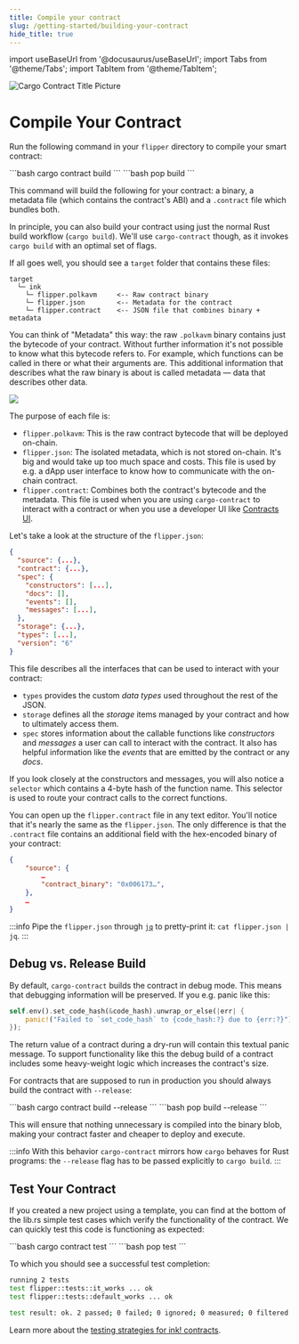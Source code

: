 ```yaml
---
title: Compile your contract
slug: /getting-started/building-your-contract
hide_title: true
---
```


import useBaseUrl from '@docusaurus/useBaseUrl';
import Tabs from '@theme/Tabs';
import TabItem from '@theme/TabItem';

![Cargo Contract Title Picture](/img/title/cargo-contract.svg)

# Compile Your Contract

Run the following command in your `flipper` directory to compile your smart contract:

<Tabs>
  <TabItem value="cargo-contract" label="cargo-contract" default>
  ```bash
  cargo contract build
  ```
  </TabItem>
  <TabItem value="pop" label="Pop">
  ```bash
  pop build
  ```
  </TabItem>
</Tabs>

This command will build the following for your contract: 
a binary, a metadata file (which contains the
contract's ABI) and a `.contract` file which bundles both.

In principle, you can also build your contract using just the normal Rust build workflow
(`cargo build`). We'll use `cargo-contract` though, as it invokes `cargo build` with an
optimal set of flags.

If all goes well, you should see a `target` folder that contains these files:

```
target
  └─ ink
    └─ flipper.polkavm     <-- Raw contract binary
    └─ flipper.json        <-- Metadata for the contract
    └─ flipper.contract    <-- JSON file that combines binary + metadata
```

You can think of "Metadata" this way: the raw `.polkavm` binary contains just
the bytecode of your contract. Without further information it's
not possible to know what this bytecode refers to. For example,
which functions can be called in there or what their arguments
are. This additional information that describes what the raw binary
is about is called metadata — data that describes other data.

<p>
    <img src={useBaseUrl('/img/metadata-polkavm.svg')} />
</p>

The purpose of each file is:

* `flipper.polkavm`: This is the raw contract bytecode that will be deployed on-chain.
* `flipper.json`: The isolated metadata, which is not stored on-chain.
It's big and would take up too much space and costs.
This file is used by e.g. a dApp user interface to know how to communicate with the on-chain contract.
* `flipper.contract`: Combines both the contract's bytecode and the metadata. This file
is used when you are using `cargo-contract` to interact with a contract
or when you use a developer UI like [Contracts UI](https://ui.use.ink).

Let's take a look at the structure of the `flipper.json`:

```json
{
  "source": {...},
  "contract": {...},
  "spec": {
    "constructors": [...],
    "docs": [],
    "events": [],
    "messages": [...],
  },
  "storage": {...},
  "types": [...],
  "version": "6"
}
```

This file describes all the interfaces that can be used to interact with your contract:

* `types` provides the custom *data types* used throughout the rest of the JSON.
* `storage` defines all the *storage* items managed by your contract and how to ultimately access them.
* `spec` stores information about the callable functions like *constructors* and *messages* a
user can call to interact with the contract. It also has helpful information like the *events*
that are emitted by the contract or any *docs*.
  
If you look closely at the constructors and messages, you will also notice a `selector` which
contains a 4-byte hash of the function name. This selector is used to route your contract calls to the correct
functions.

You can open up the `flipper.contract` file in any text editor. You'll notice that it's
nearly the same as the `flipper.json`. The only difference is that the `.contract` file contains
an additional field with the hex-encoded binary of your contract:

```json
{
    "source": {
        …
        "contract_binary": "0x006173…",
    },
    …
}
```

:::info
Pipe the `flipper.json` through [`jq`](https://jqlang.org/) to pretty-print it: `cat flipper.json | jq`.
:::

## Debug vs. Release Build

By default, `cargo-contract` builds the contract in debug mode. This means
that debugging information will be preserved.
If you e.g. panic like this:

```rust
self.env().set_code_hash(&code_hash).unwrap_or_else(|err| {
    panic!("Failed to `set_code_hash` to {code_hash:?} due to {err:?}")
});
```

The return value of a contract during a dry-run will contain this textual panic message.
To support functionality like this the debug build of a contract includes some
heavy-weight logic which increases the contract's size.

For contracts that are supposed to run in production you should always build the
contract with `--release`:

<Tabs>
  <TabItem value="cargo-contract" label="cargo-contract" default>
  ```bash
  cargo contract build --release
  ```
  </TabItem>
  <TabItem value="pop" label="Pop">
  ```bash
  pop build --release
  ```
  </TabItem>
</Tabs>

This will ensure that nothing unnecessary is compiled into the binary blob, making
your contract faster and cheaper to deploy and execute.

:::info
With this behavior `cargo-contract` mirrors how `cargo` behaves for Rust programs:
the `--release` flag has to be passed explicitly to `cargo build`.
:::

## Test Your Contract
If you created a new project using a template, you can find at the bottom of the lib.rs simple test cases which verify the functionality of the contract. We can quickly test this code is functioning as expected:

<Tabs>
  <TabItem value="cargo-contract" label="cargo-contract" default>
  ```bash
  cargo contract test
  ```
  </TabItem>
  <TabItem value="pop" label="Pop">
  ```bash
  pop test
  ```
  </TabItem>
</Tabs>

To which you should see a successful test completion:

```bash
running 2 tests
test flipper::tests::it_works ... ok
test flipper::tests::default_works ... ok

test result: ok. 2 passed; 0 failed; 0 ignored; 0 measured; 0 filtered out
```

Learn more about the [testing strategies for ink! contracts](../testing/overview.md).